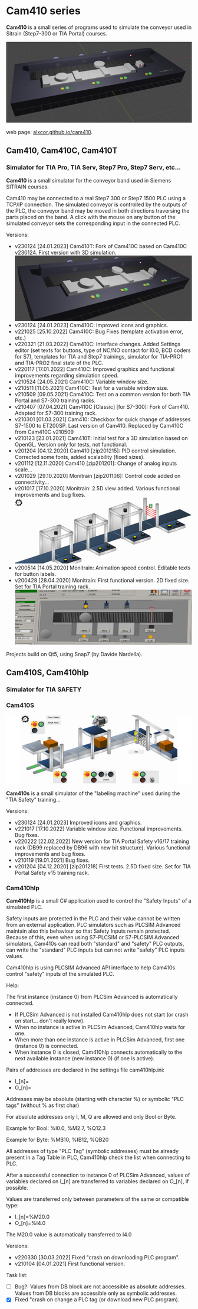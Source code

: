 # Cam410 series

**Cam410** is a small series of programs used to simulate the conveyor used in Sitrain (Step7-300 or TIA Portal) courses.

![header](/docs/images/header.png)

web page:  [alxcor.github.io/cam410](https://alxcor.github.io/cam410).

## Cam410, Cam410C, Cam410T
### Simulator for TIA Pro, TIA Serv, Step7 Pro, Step7 Serv, etc...

**Cam410** is a small simulator for the conveyor band used in Siemens SITRAIN courses.

Cam410 may be connected to a real Step7 300 or Step7 1500 PLC using a TCP/IP connection.
The simulated conveyor is controlled by the outputs of the PLC, the conveyor band may be moved in both directions traversing the parts placed on the band.
A click with the mouse on any button of the simulated conveyor sets the corresponding input in the connected PLC.

Versions:
- v230124 [24.01.2023] Cam410T: Fork of Cam410C based on Cam410C v230124. First version with 3D simulation.
![header](/docs/images/cam410_30.png)
- v230124 [24.01.2023] Cam410C: Improved icons and graphics.
- v221025 [25.10.2022] Cam410C: Bug Fixes (template activation error, etc.)
- v220321 [21.03.2022] Cam410C: Interface changes. Added Settings editor (set texts for buttons, type of NC/NO contact for I0.0, BCD coders for S7), templates for TIA and Step7 trainings, simulator for TIA-PRO1 and TIA-PRO2 final state of the PLC.
- v220117 [17.01.2022] Cam410C: Improved graphics and functional improvements regarding simulation speed.
- v210524 [24.05.2021] Cam410C: Variable window size.
- v210511 [11.05.2021] Cam410C: Test for a variable window size.
- v210509 [09.05.2021] Cam410C: Test on a common version for both TIA Portal and S7-300 training racks.
- v210407 [07.04.2021] Cam410C [Classic] [for S7-300]: Fork of Cam410. Adapted for S7-300 training rack.
- v210301 [01.03.2021] Cam410: Checkbox for quick change of addresses S7-1500 to ET200SP. Last version of Cam410. Replaced by Cam410C from Cam410C v210509
- v210123 [23.01.2021] Cam410T: Initial test for a 3D simulation based on OpenGL. Version only for tests, not functional.
- v201204 [04.12.2020] Cam410 [zip201215]: PID control simulation. Corrected some fonts, added scalability (fixed sizes).
- v201112 [12.11.2020] Cam410 [zip201201]: Change of analog inputs scale...
- v201029 [29.10.2020] Monitrain [zip201106]: Control code added on connectivity...
- v201017 [17.10.2020] Monitrain: 2.5D view added. Various functional improvements and bug fixes.
![header](/docs/images/cam410_25.png)
- v200514 [14.05.2020] Monitrain: Animation speed control. Editable texts for button labels.
- v200428 [28.04.2020] Monitrain: First functional version. 2D fixed size. Set for TIA Portal training rack.
![header](/docs/images/cam410_20.png)


Projects build on Qt5, using Snap7 (by Davide Nardella).

## Cam410S, Cam410hlp
### Simulator for TIA SAFETY

### Cam410S
![header](/docs/images/cam410s_20.png)

**Cam410s** is a small simulator of the "labeling machine" used during the "TIA Safety" training...

Versions:
- v230124 [24.01.2023] Improved icons and graphics.
- v221017 [17.10.2022] Variable window size. Functional improvements. Bug fixes.
- v220222 [22.02.2022] New version for TIA Portal Safety v16/17 training rack (DB99 replaced by DB96 with new bit structure). Various functional improvements and bug fixes.
- v210119 [19.01.2021] Bug fixes.
- v201204 [04.12.2020] [zip201218] First tests. 2.5D fixed size. Set for TIA Portal Safety v15 training rack.


### Cam410hlp
**Cam410hlp** is a small C# application used to control the "Safety Inputs" of a simulated PLC.

Safety inputs are protected in the PLC and their value cannot be written from an external application.
PLC simulators such as PLCSIM Advanced maintain also this behaviour so that Safety Inputs remain protected.
Because of this, even when using S7-PLCSIM or S7-PLCSIM Advanced simulators, Cam410s can read both "standard" and "safety" PLC outputs, can write the "standard" PLC inputs but can not write "safety" PLC inputs values.

Cam410hlp is using PLCSIM Advanced API interface to help Cam410s control "safety" inputs of the simulated PLC.

Help:

The first instance (instance 0) from PLCSim Advanced is automatically connected.
- If PLCSim Advanced is not installed Cam410hlp does not start (or crash on start... don't really know).
- When no instance is active in PLCSim Advanced, Cam410hlp waits for one.
- When more than one instance is active in PLCSim Advanced, first one (instance 0) is connected.
- When instance 0 is closed, Cam410hlp connects automatically to the next available instance (new instance 0) (if one is active).

Pairs of addresses are declared in the settings file cam410hlp.ini:
-  I_[n]=
-  O_[n]=

  Addresses may be absolute (starting with character %) or symbolic "PLC tags" (without % as first char)

  For absolute addresses only I, M, Q are allowed and only Bool or Byte.

  Example for Bool: %I0.0, %M2.7, %Q12.3

  Example for Byte: %MB10, %IB12, %QB20

  All addresses of type "PLC Tag" (symbolic addresses) must be already present in a Tag Table in PLC, Cam410hlp check the list when connecting to PLC.

After a successful connection to instance 0 of PLCSim Advanced, values of variables declared on I_[n] are transferred to variables declared on O_[n], if possible.

  Values are transferred only between parameters of the same or compatible type:

-  I_[n]=%M20.0
-  O_[n]=%I4.0

  The M20.0 value is automatically transferred to I4.0

Versions:
- v220330 [30.03.2022] Fixed "crash on downloading PLC program".
- v210104 [04.01.2021] First functional version.

Task list:
- [ ] Bug?: Values from DB block are not accessible as absolute addresses. Values from DB blocks are accessible only as symbolic addresses.
- [x] Fixed "crash on change a PLC tag (or download new PLC program).

